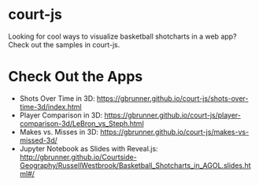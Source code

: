 # court-js
Looking for cool ways to visualize basketball shotcharts in a web app? Check out the samples in court-js.

# Check Out the Apps
- Shots Over Time in 3D: https://gbrunner.github.io/court-js/shots-over-time-3d/index.html
- Player Comparison in 3D: https://gbrunner.github.io/court-js/player-comparison-3d/LeBron_vs_Steph.html
- Makes vs. Misses in 3D: https://gbrunner.github.io/court-js/makes-vs-missed-3d/
- Jupyter Notebook as Slides with Reveal.js: http://gbrunner.github.io/Courtside-Geography/RussellWestbrook/Basketball_Shotcharts_in_AGOL.slides.html#/
